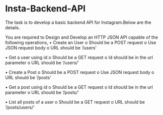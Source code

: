 # Insta-Backend-API

The task is to develop a basic backend API for Instagram.Below are the details.

You are required to Design and Develop an HTTP JSON API capable of the following operations,
•	Create an User
  o	Should be a POST request
  o	Use JSON request body
  o	URL should be ‘/users'


•	Get a user using id
  o	Should be a GET request
  o	Id should be in the url parameter
  o	URL should be ‘/users/<id here>’

  
•	Create a Post
  o	Should be a POST request
  o	Use JSON request body
  o	URL should be ‘/posts'

  
•	Get a post using id
  o	Should be a GET request
  o	Id should be in the url parameter
  o	URL should be ‘/posts/<id here>’

  
•	List all posts of a user
  o	Should be a GET request
  o	URL should be ‘/posts/users/<Id here>'

